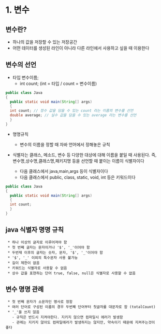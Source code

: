 # 1. 변수
## 변수란?
* 하나의 값을 저장할 수 있는 저장공간
* 어떤 데이터를 생성된 라인이 아니라 다른 라인에서 사용하고 싶을 때 이용한다

## 변수의 선언  
* 타입 변수이름;
  - int count; (int = 타입 / count = 변수이름)
``` java
public class Java
{
  public static void main(String[] args)
  {
  int count; // 정수 값을 담을 수 있는 count 라는 이름의 변수를 선언
  double average; // 실수 값을 담을 수 있는 average 라는 변수를 선언
  }
}
```
* 명명규칙
  - 변수의 이름을 정할 때 자바 언어에서 정해놓은 규칙
* 식별자는 클래스, 메소드, 변수 등 다양한 대상에 대해 이름을 붙일 때 사용된다. 즉, 변수명,상수명,클래스명,패키지명 등을 선언할 때 붙이는 이름이 식별자이다

  - 다음 클래스에서 java,main,args 등이 식별자이다
  - 다음 클래스에서 public, class, static, void, int 등은 키워드이다
``` java
public class Java
{
  public static void main(String[] args)
  {
  int count;
  }
}
```
## java 식별자 명명 규칙
```
 * 하나 이상의 글자로 이루어져야 함
 * 첫 번째 글자는 문자이거나 '$', '_'이어야 함
 * 두번재 이후의 글자는 숫자, 문자, '$', '_'이어야 함
 * '$', '_' 이외의 특수문자 사용 불가능
 * 길이 제한이 없음
 * 키워드는 식별자로 사용할 수 없음
 * 상수 값을 표현하는 단어 true, false, null은 식별자로 사용할 수 없음
```



## 변수 명명 관례
```
 * 첫 번째 문자가 소문자인 명사로 정함
 * 여러 단어로 구성된 이름의 경우 두번째 단어부터 첫글자를 대문자로 함 (totalCount)
 * '_'을 쓰지 않음
   - 규칙은 반드시 지켜야한다. 지키지 않으면 컴파일시 에러가 발생함
   - 관례는 지키지 않아도 컴파일에러가 발생하지는 않지만, 약속이기 때문에 지켜주는것이 좋다
```


  
